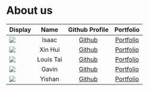 # About us
Display |   Name    |             Github Profile             | Portfolio            
--------|:---------:|:--------------------------------------:|:---------:
  ![](https://via.placeholder.com/100.png?text=Photo) |   Isaac   | [Github](https://github.com/isaaclks7) | [Portfolio](team/isaaclks7.md) 
  ![](https://via.placeholder.com/100.png?text=Photo) |  Xin Hui  |  [Github](https://github.com/xhuinn)   |  [Portfolio](team/xhuinn.md)   
  ![](https://via.placeholder.com/100.png?text=Photo) | Louis Tai | [Github](https://github.com/louistaii) | [Portfolio](team/louistaii.md) 
  ![](https://via.placeholder.com/100.png?text=Photo) |   Gavin   | [Github](https://github.com/tzqgav10)  | [Portfolio](team/tzqgav10.md)  
  ![](https://via.placeholder.com/100.png?text=Photo) |  Yishan   |  [Github](https://github.com/lys2333)  |  [Portfolio](team/lys2333.md)  

